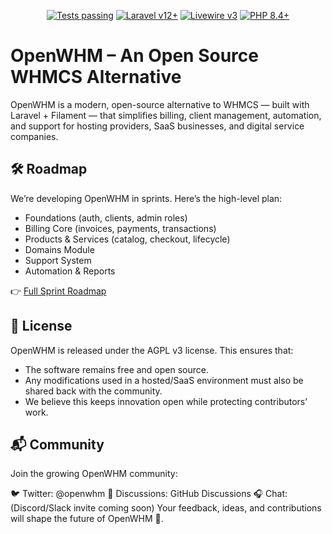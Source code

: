 <p align="center">
    <a href="https://github.com/openwhm/openwhm/actions"><img alt="Tests passing" src="https://img.shields.io/badge/Tests-passing-green?style=for-the-badge&logo=github"></a>
    <a href="https://laravel.com"><img alt="Laravel v12+" src="https://img.shields.io/badge/Laravel-v12+-FF2D20?style=for-the-badge&logo=laravel"></a>
    <a href="https://livewire.laravel.com"><img alt="Livewire v3" src="https://img.shields.io/badge/Livewire-v3-FB70A9?style=for-the-badge"></a>
    <a href="https://php.net"><img alt="PHP 8.4+" src="https://img.shields.io/badge/PHP-8.4+-777BB4?style=for-the-badge&logo=php"></a>
</p>

# OpenWHM – An Open Source WHMCS Alternative
OpenWHM is a modern, open-source alternative to WHMCS — built with Laravel + Filament — that simplifies billing, client management, automation, and support for hosting providers, SaaS businesses, and digital service companies.

## 🛠 Roadmap
We’re developing OpenWHM in sprints. Here’s the high-level plan:
- Foundations (auth, clients, admin roles)
- Billing Core (invoices, payments, transactions)
- Products & Services (catalog, checkout, lifecycle)
- Domains Module
- Support System
- Automation & Reports

👉 [Full Sprint Roadmap](ROADMAP.md)

## 📜 License
OpenWHM is released under the AGPL v3 license.
This ensures that:

- The software remains free and open source.
- Any modifications used in a hosted/SaaS environment must also be shared back with the community.
- We believe this keeps innovation open while protecting contributors’ work.

## 📬 Community
Join the growing OpenWHM community:

🐦 Twitter: @openwhm
💬 Discussions: GitHub Discussions
🎧 Chat: (Discord/Slack invite coming soon)
Your feedback, ideas, and contributions will shape the future of OpenWHM 🚀.
